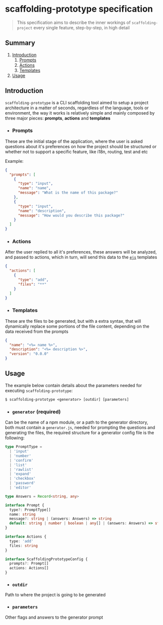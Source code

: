 # scaffolding-prototype specification

> This specification aims to describe the inner workings of `scaffolding-project` every single feature, step-by-step, in high detail

## Summary

1. [Introduction](#Introduction)
   1. [Prompts](#Prompts)
   2. [Actions](#Actions)
   3. [Templates](#Templates)
2. [Usage](#Usage)

## Introduction

`scaffolding-prototype` is a CLI scaffolding tool aimed to setup a project architecture in a matter of seconds, regardless of the language, tools or environment, the way it works is relatively simple and mainly composed by three major pieces: **prompts**, **actions** and **templates**

- ### Prompts

These are the initial stage of the application, where the user is asked questions about it's preferences on how the project should be structured or whether not to support a specific feature, like i18n, routing, test and etc

Example:

```json
{
  "prompts": [
    {
      "type": "input",
      "name": "name",
      "message": "What is the name of this package?"
    },
    {
      "type": "input",
      "name": "description",
      "message": "How would you describe this package?"
    }
  ]
}
```

- ### Actions

After the user replied to all it's preferences, these answers will be analyzed, and passed to actions, which in turn, will send this data to the [`ejs`](https://github.com/mde/ejs) templates

```json
{
  "actions": [
    {
      "type": "add",
      "files": "**"
    }
  ]
}
```

- ### Templates

These are the files to be generated, but with a extra syntax, that will dynamically replace some portions of the file content, depending on the data received from the prompts

```json
{
  "name": "<%= name %>",
  "description": "<%= description %>",
  "version": "0.0.0"
}
```

## Usage

The example below contain details about the parameters needed for executing `scaffolding-prototype`:

```
$ scaffolding-prototype <generator> [outdir] [parameters]
```

- ### `generator` **(required)**

Can be the name of a npm module, or a path to the generator directory, both must contain a `generator.js`, needed for prompting the questions and generating the files, the required structure for a generator config file is the following:

```typescript
type PromptType =
  | 'input'
  | 'number'
  | 'confirm'
  | 'list'
  | 'rawlist'
  | 'expand'
  | 'checkbox'
  | 'password'
  | 'editor'

type Answers = Record<string, any>

interface Prompt {
  type?: PromptType[]
  name: string
  message?: string | (answers: Answers) => string
  default: string | number | boolean | any[] | (answers: Answers) => string
}

interface Actions {
  type: 'add'
  files: string
}

interface ScaffoldingPrototypeConfig {
  prompts?: Prompt[]
  actions: Actions[]
}
```

- ### `outdir`

Path to where the project is going to be generated

- ### `parameters`

Other flags and answers to the generator prompt
